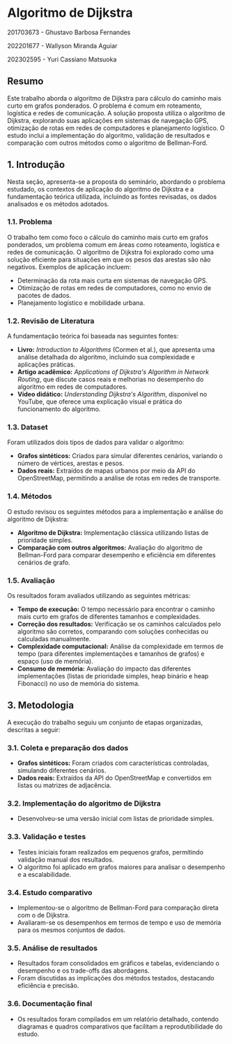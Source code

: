 # Algoritmo de Dijkstra

201703673 - Ghustavo Barbosa Fernandes

202201677 - Wallyson Miranda Aguiar 

202302595 - Yuri Cassiano Matsuoka

## Resumo
Este trabalho aborda o algoritmo de Dijkstra para cálculo do caminho mais curto em grafos ponderados. O problema é comum em roteamento, logística e redes de comunicação. A solução proposta utiliza o algoritmo de Dijkstra, explorando suas aplicações em sistemas de navegação GPS, otimização de rotas em redes de computadores e planejamento logístico. O estudo inclui a implementação do algoritmo, validação de resultados e comparação com outros métodos como o algoritmo de Bellman-Ford.

## 1. Introdução
Nesta seção, apresenta-se a proposta do seminário, abordando o problema estudado, os contextos de aplicação do algoritmo de Dijkstra e a fundamentação teórica utilizada, incluindo as fontes revisadas, os dados analisados e os métodos adotados.

### 1.1. Problema
O trabalho tem como foco o cálculo do caminho mais curto em grafos ponderados, um problema comum em áreas como roteamento, logística e redes de comunicação. O algoritmo de Dijkstra foi explorado como uma solução eficiente para situações em que os pesos das arestas são não negativos. Exemplos de aplicação incluem:

- Determinação da rota mais curta em sistemas de navegação GPS.
- Otimização de rotas em redes de computadores, como no envio de pacotes de dados.
- Planejamento logístico e mobilidade urbana.

### 1.2. Revisão de Literatura
A fundamentação teórica foi baseada nas seguintes fontes:

- **Livro:** *Introduction to Algorithms* (Cormen et al.), que apresenta uma análise detalhada do algoritmo, incluindo sua complexidade e aplicações práticas.
- **Artigo acadêmico:** *Applications of Dijkstra's Algorithm in Network Routing*, que discute casos reais e melhorias no desempenho do algoritmo em redes de computadores.
- **Vídeo didático:** *Understanding Dijkstra's Algorithm*, disponível no YouTube, que oferece uma explicação visual e prática do funcionamento do algoritmo.

### 1.3. Dataset
Foram utilizados dois tipos de dados para validar o algoritmo:

- **Grafos sintéticos:** Criados para simular diferentes cenários, variando o número de vértices, arestas e pesos.
- **Dados reais:** Extraídos de mapas urbanos por meio da API do OpenStreetMap, permitindo a análise de rotas em redes de transporte.

### 1.4. Métodos
O estudo revisou os seguintes métodos para a implementação e análise do algoritmo de Dijkstra:

- **Algoritmo de Dijkstra:** Implementação clássica utilizando listas de prioridade simples.
- **Comparação com outros algoritmos:** Avaliação do algoritmo de Bellman-Ford para comparar desempenho e eficiência em diferentes cenários de grafo.

### 1.5. Avaliação
Os resultados foram avaliados utilizando as seguintes métricas:

- **Tempo de execução:** O tempo necessário para encontrar o caminho mais curto em grafos de diferentes tamanhos e complexidades.
- **Correção dos resultados:** Verificação se os caminhos calculados pelo algoritmo são corretos, comparando com soluções conhecidas ou calculadas manualmente.
- **Complexidade computacional:** Análise da complexidade em termos de tempo (para diferentes implementações e tamanhos de grafos) e espaço (uso de memória).
- **Consumo de memória:** Avaliação do impacto das diferentes implementações (listas de prioridade simples, heap binário e heap Fibonacci) no uso de memória do sistema.

## 3. Metodologia
A execução do trabalho seguiu um conjunto de etapas organizadas, descritas a seguir:

### 3.1. Coleta e preparação dos dados
- **Grafos sintéticos:** Foram criados com características controladas, simulando diferentes cenários.
- **Dados reais:** Extraídos da API do OpenStreetMap e convertidos em listas ou matrizes de adjacência.

### 3.2. Implementação do algoritmo de Dijkstra
- Desenvolveu-se uma versão inicial com listas de prioridade simples.

### 3.3. Validação e testes
- Testes iniciais foram realizados em pequenos grafos, permitindo validação manual dos resultados.
- O algoritmo foi aplicado em grafos maiores para analisar o desempenho e a escalabilidade.

### 3.4. Estudo comparativo
- Implementou-se o algoritmo de Bellman-Ford para comparação direta com o de Dijkstra.
- Avaliaram-se os desempenhos em termos de tempo e uso de memória para os mesmos conjuntos de dados.

### 3.5. Análise de resultados
- Resultados foram consolidados em gráficos e tabelas, evidenciando o desempenho e os trade-offs das abordagens.
- Foram discutidas as implicações dos métodos testados, destacando eficiência e precisão.

### 3.6. Documentação final
- Os resultados foram compilados em um relatório detalhado, contendo diagramas e quadros comparativos que facilitam a reprodutibilidade do estudo.
